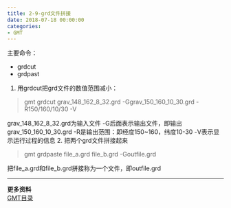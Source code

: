 ```yaml
---
title: 2-9-grd文件拼接
date: 2018-07-18 00:00:00
categories:
- GMT
---
```

主要命令：
- grdcut
- grdpast
1. 用grdcut把grd文件的数值范围减小：
> gmt grdcut grav_148_162_8_32.grd -Ggrav_150_160_10_30.grd -R150/160/10/30 -V

grav_148_162_8_32.grd为输入文件
-G后面表示输出文件，即输出grav_150_160_10_30.grd
-R是输出范围：即经度150~160，纬度10-30
-V表示显示运行过程的信息
2. 把两个grd文件拼接起来
> gmt grdpaste file_a.grd file_b.grd -Goutfile.grd    

把file_a.grd和file_b.grd拼接称为一个文件，即outfile.grd

---
**更多资料**  
[GMT目录](https://www.jianshu.com/p/321f67983c42)

